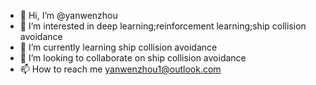 - 👋 Hi, I’m @yanwenzhou
- 👀 I’m interested in deep learning;reinforcement learning;ship collision avoidance 
- 🌱 I’m currently learning ship collision avoidance
- 💞️ I’m looking to collaborate on ship collision avoidance 
- 📫 How to reach me yanwenzhou1@outlook.com

<!---
yanwenzhou/yanwenzhou is a ✨ special ✨ repository because its `README.md` (this file) appears on your GitHub profile.
You can click the Preview link to take a look at your changes.
--->
